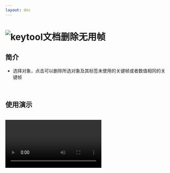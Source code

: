 ```yaml
---
layout: doc
---
```

# <span class="h1-icon"><img src="/img/delete_unused_frames.webp" alt="keytool文档"></span>删除无用帧

## 简介

- 选择对象，点击可以删除所选对象及其标签未使用的关键帧或者数值相同的关键帧

<br />

## 使用演示

<br />

<video controls>
  <source src="/img/keytool_v1_delete_unused_frames_tutorial.webm" type="video/webm">
</video>

<br />

<br />

